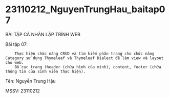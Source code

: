# 23110212_NguyenTrungHau_baitap07

BÀI TẬP CÁ NHÂN LẬP TRÌNH WEB

Bài tập 07:

        Thực hiện chức năng CRUD và tìm kiếm phân trang cho chức năng Category sử dụng Thymeleaf và Thymeleaf Dialect để làm view và layout cho web. 
        Bố cục trang (header (chứa hình của mình), content, footer (chứa thông tin của sinh viên thực hiện).


Tên: Nguyễn Trung Hậu

MSSV: 23110212
